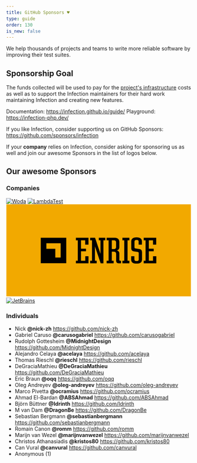 ```yaml
---
title: GitHub Sponsors ♥️
type: guide
order: 130
is_new: false
---
```


We help thousands of projects and teams to write more reliable software by improving their test suites.

## Sponsorship Goal

The funds collected will be used to pay for the [project's infrastructure](/guide/infection-playground.html) costs as well as to support the Infection maintainers for their hard work maintaining Infection and creating new features.

Documentation: https://infection.github.io/guide/
Playground: https://infection-php.dev/

If you like Infection, consider supporting us on GitHub Sponsors: https://github.com/sponsors/infection

If your **company** relies on Infection, consider asking for sponsoring us as well and join our awesome Sponsors in the list of logos below.

## Our awesome Sponsors

### Companies

<div class="sponsors-page">
<a href="https://github.com/wwwoda" target="_blank"><img src="https://avatars.githubusercontent.com/u/37436231?s=200&v=4" alt="Woda" /></a>
<a href="https://www.lambdatest.com/" target="_blank"><img src="https://www.lambdatest.com/blue-logo.png" alt="LambdaTest" /></a>
<a href="https://github.com/Enrise" target="_blank"><img src="https://github.com/enrise/.github/raw/master/images/logo.png?raw=true" alt="Enrise" /></a>
<a href="https://jetbrains.com" target="_blank"><img title="JetBrains - free licenses for core developers" src="https://resources.jetbrains.com/storage/products/company/brand/logos/jetbrains.png" alt="JetBrains" /></a>
</div>

### Individuals

* Nick **@nick-zh** https://github.com/nick-zh
* Gabriel Caruso **@carusogabriel** https://github.com/carusogabriel
* Rudolph Gottesheim **@MidnightDesign** https://github.com/MidnightDesign
* Alejandro Celaya **@acelaya** https://github.com/acelaya
* Thomas Rieschl **@rieschl** https://github.com/rieschl
* DeGraciaMathieu **@DeGraciaMathieu** https://github.com/DeGraciaMathieu
* Eric Braun **@oqq** https://github.com/oqq
* Oleg Andreyev **@oleg-andreyev** https://github.com/oleg-andreyev
* Marco Pivetta **@ocramius** https://github.com/ocramius
* Ahmad El-Bardan **@ABSAhmad** https://github.com/ABSAhmad
* Björn Büttner **@Idrinth** https://github.com/Idrinth
* M van Dam **@DragonBe** https://github.com/DragonBe
* Sebastian Bergmann **@sebastianbergmann** https://github.com/sebastianbergmann
* Romain Canon **@romm** https://github.com/romm
* Marijn van Wezel **@marijnvanwezel** https://github.com/marijnvanwezel
* Christos Athanasiadis **@kristos80** https://github.com/kristos80
* Can Vural **@canvural** https://github.com/canvural
* Anonymous (1)
